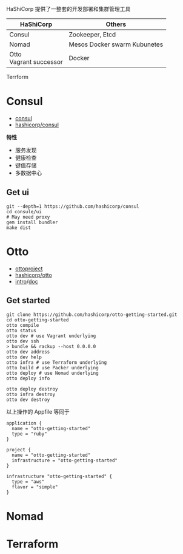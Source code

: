 
HaShiCorp 提供了一整套的开发部署和集群管理工具

HaShiCorp | Others
----|----
Consul | Zookeeper, Etcd
Nomad | Mesos Docker swarm Kubunetes
Otto<br>Vagrant successor| Docker
Terrform

# Consul
* [consul](https://www.consul.io/)
* [hashicorp/consul](https://github.com/hashicorp/consul)

__特性__

* 服务发现
* 健康检查
* 键值存储
* 多数据中心

## Get ui

```
git --depth=1 https://github.com/hashicorp/consul
cd consule/ui
# May need proxy
gem install bundler
make dist
```

# Otto
* [ottoproject](https://www.ottoproject.io/)
* [hashicorp/otto](https://github.com/hashicorp/otto)
* [intro](https://www.ottoproject.io/intro/index.html)/[doc](https://www.ottoproject.io/docs/)

## Get started
```
git clone https://github.com/hashicorp/otto-getting-started.git
cd otto-getting-started
otto compile
otto status
otto dev # use Vagrant underlying
otto dev ssh
> bundle && rackup --host 0.0.0.0
otto dev address
otto dev help
otto infra # use Terraform underlying
otto build # use Packer underlying
otto deploy # use Nomad underlying
otto deploy info

otto deploy destroy
otto infra destroy
otto dev destroy
```

以上操作的 Appfile 等同于

```
application {
  name = "otto-getting-started"
  type = "ruby"
}

project {
  name = "otto-getting-started"
  infrastructure = "otto-getting-started"
}

infrastructure "otto-getting-started" {
  type = "aws"
  flavor = "simple"
}
```

# Nomad

# Terraform
